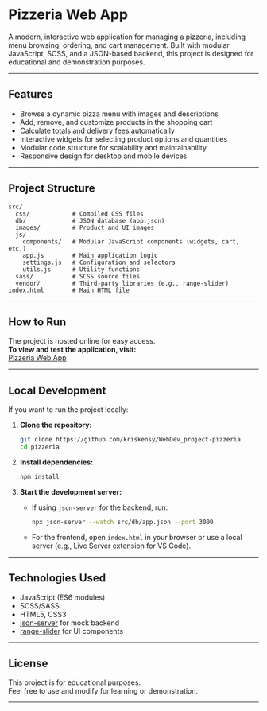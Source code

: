 # Pizzeria Web App

A modern, interactive web application for managing a pizzeria, including menu browsing, ordering, and cart management. Built with modular JavaScript, SCSS, and a JSON-based backend, this project is designed for educational and demonstration purposes.

---

## Features

- Browse a dynamic pizza menu with images and descriptions
- Add, remove, and customize products in the shopping cart
- Calculate totals and delivery fees automatically
- Interactive widgets for selecting product options and quantities
- Modular code structure for scalability and maintainability
- Responsive design for desktop and mobile devices

---

## Project Structure

```
src/
  css/            # Compiled CSS files
  db/             # JSON database (app.json)
  images/         # Product and UI images
  js/
    components/   # Modular JavaScript components (widgets, cart, etc.)
    app.js        # Main application logic
    settings.js   # Configuration and selectors
    utils.js      # Utility functions
  sass/           # SCSS source files
  vendor/         # Third-party libraries (e.g., range-slider)
index.html        # Main HTML file
```

---

## How to Run

The project is hosted online for easy access.  
**To view and test the application, visit:**  
[Pizzeria Web App](https://249851d8-f00f-4e16-bd3d-ab021c6aa05b-00-31g416mhxfeip.picard.replit.dev/#/homepage)

---

## Local Development

If you want to run the project locally:

1. **Clone the repository:**
   ```bash
   git clone https://github.com/kriskensy/WebDev_project-pizzeria
   cd pizzeria
   ```

2. **Install dependencies:**
   ```bash
   npm install
   ```

3. **Start the development server:**
   - If using `json-server` for the backend, run:
     ```bash
     npx json-server --watch src/db/app.json --port 3000
     ```
   - For the frontend, open `index.html` in your browser or use a local server (e.g., Live Server extension for VS Code).

---

## Technologies Used

- JavaScript (ES6 modules)
- SCSS/SASS
- HTML5, CSS3
- [json-server](https://github.com/typicode/json-server) for mock backend
- [range-slider](https://github.com/andreruffert/range-slider) for UI components

---

## License

This project is for educational purposes.  
Feel free to use and modify for learning or demonstration.

---